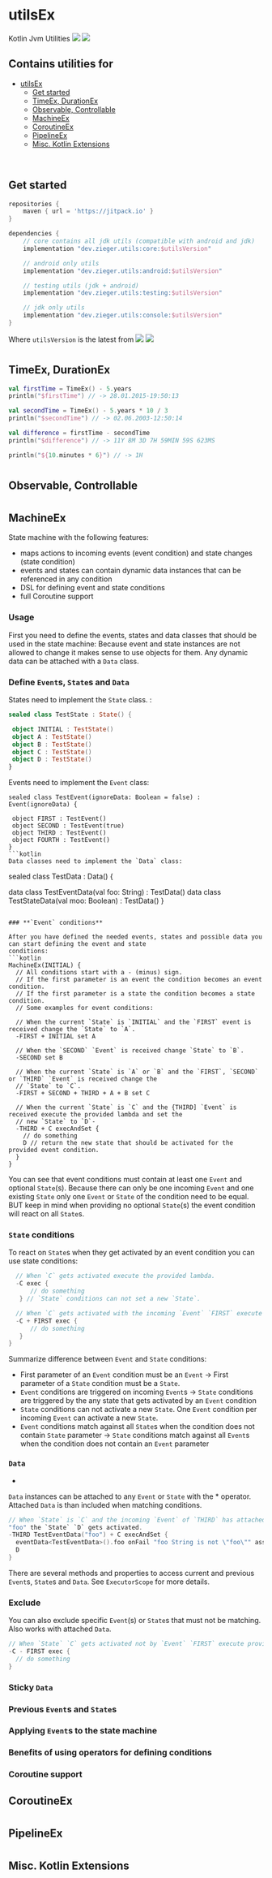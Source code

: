 # utilsEx
Kotlin Jvm Utilities 
[![](https://jitpack.io/v/SaschaZ/utils.svg)](https://jitpack.io/#SaschaZ/utils/core) ![](https://github.com/SaschaZ/utils/workflows/Android%20CI/badge.svg)

## Contains utilities for
- [utilsEx](#utilsex)
  - [Get started](#get-started)
  - [TimeEx, DurationEx](#timeex-durationex)
  - [Observable, Controllable](#observable-controllable)
  - [MachineEx](#machineex)
  - [CoroutineEx](#coroutineex)
  - [PipelineEx](#pipelineex)
  - [Misc. Kotlin Extensions](#misc-kotlin-extensions)

<br>

## Get started
```gradle
repositories {
    maven { url = 'https://jitpack.io' }
}

dependencies {
    // core contains all jdk utils (compatible with android and jdk)
    implementation "dev.zieger.utils:core:$utilsVersion"

    // android only utils
    implementation "dev.zieger.utils:android:$utilsVersion"

    // testing utils (jdk + android)
    implementation "dev.zieger.utils:testing:$utilsVersion"

    // jdk only utils
    implementation "dev.zieger.utils:console:$utilsVersion"
}
```

Where `utilsVersion` is the latest from
[![](https://jitpack.io/v/SaschaZ/utils.svg)](https://jitpack.io/#SaschaZ/utils/core) ![](https://github.com/SaschaZ/utils/workflows/Android%20CI/badge.svg)
#

## TimeEx, DurationEx

```kotlin
val firstTime = TimeEx() - 5.years
println("$firstTime") // -> 28.01.2015-19:50:13

val secondTime = TimeEx() - 5.years * 10 / 3
println("$secondTime") // -> 02.06.2003-12:50:14

val difference = firstTime - secondTime
println("$difference") // -> 11Y 8M 3D 7H 59MIN 59S 623MS

println("${10.minutes * 6}") // -> 1H
```
#

## Observable, Controllable

#

## MachineEx


State machine with the following features:
- maps actions to incoming events (event condition) and state changes (state condition)
- events and states can contain dynamic data instances that can be referenced in any condition
- DSL for defining event and state conditions
- full Coroutine support


### **Usage**

First you need to define the events, states and data classes that should be used in the state machine:
Because event and state instances are not allowed to change it makes sense to use objects for them. Any dynamic data
can be attached with a `Data` class.

### **Define `Event`s, `State`s and `Data`**

States need to implement the `State` class. :
```kotlin
sealed class TestState : State() {

 object INITIAL : TestState()
 object A : TestState()
 object B : TestState()
 object C : TestState()
 object D : TestState()
}
```

Events need to implement the `Event` class:
```
sealed class TestEvent(ignoreData: Boolean = false) : Event(ignoreData) {

 object FIRST : TestEvent()
 object SECOND : TestEvent(true)
 object THIRD : TestEvent()
 object FOURTH : TestEvent()
}
```kotlin
Data classes need to implement the `Data` class:
```
sealed class TestData : Data() {

 data class TestEventData(val foo: String) : TestData()
 data class TestStateData(val moo: Boolean) : TestData()
}
```

### **`Event` conditions**

After you have defined the needed events, states and possible data you can start defining the event and state
conditions:
```kotlin
MachineEx(INITIAL) {
  // All conditions start with a - (minus) sign.
  // If the first parameter is an event the condition becomes an event condition.
  // If the first parameter is a state the condition becomes a state condition.
  // Some examples for event conditions:

  // When the current `State` is `INITIAL` and the `FIRST` event is received change the `State` to `A`.
  -FIRST + INITIAL set A

  // When the `SECOND` `Event` is received change `State` to `B`.
  -SECOND set B

  // When the current `State` is `A` or `B` and the `FIRST`, `SECOND` or `THIRD` `Event` is received change the
  // `State` to `C`.
  -FIRST + SECOND + THIRD + A + B set C

  // When the current `State` is `C` and the {THIRD] `Event` is received execute the provided lambda and set the
  // new `State` to `D`-
  -THIRD + C execAndSet {
    // do something
    D // return the new state that should be activated for the provided event condition.
  }
}
```

You can see that event conditions must contain at least one `Event` and optional `State`(s).
Because there can only be one incoming `Event` and one existing `State` only one `Event` or `State` of the
condition need to be equal. BUT keep in mind when providing no optional `State`(s) the event condition will
react on all `State`s.

### **`State` conditions**

To react on `State`s when they get activated by an event condition you can use state conditions:

```kotlin
  // When `C` gets activated execute the provided lambda.
  -C exec {
      // do something
   } // `State` conditions can not set a new `State`.

  // When `C` gets activated with the incoming `Event` `FIRST` execute the provided lambda.
  -C + FIRST exec {
      // do something
   }
}
```

Summarize difference between `Event` and `State` conditions:
- First parameter of an `Event` condition must be an `Event` -> First parameter of a `State` condition must be
  a `State`.
- `Event` conditions are triggered on incoming `Event`s -> `State` conditions are triggered by the any state
  that gets activated by an `Event` condition
- `State` conditions can not activate a new `State`. One `Event` condition per incoming `Event` can activate a
  new `State`.
- `Event` conditions match against all `State`s when the condition does not contain `State` parameter ->
  `State` conditions match against all `Event`s when the condition does not contain an `Event` parameter

### **`Data`**
 *
`Data` instances can be attached to any `Event` or `State` with the * operator.
Attached `Data` is than included when matching conditions.
```kotlin
// When `State` is `C` and the incoming `Event` of `THIRD` has attached `TestEventData` with the content
"foo" the `State` `D` gets activated.
-THIRD TestEventData("foo") + C execAndSet {
  eventData<TestEventData>().foo onFail "foo String is not \"foo\"" assert "foo"
  D
}
```
There are several methods and properties to access current and previous `Event`s, `State`s and `Data`.
See `ExecutorScope` for more details.

### **Exclude**

You can also exclude specific `Event`(s) or `State`s that must not be matching.
Also works with attached `Data`.
```kotlin
// When `State` `C` gets activated not by `Event` `FIRST` execute provided lambda.
-C - FIRST exec {
  // do something
}
```

### **Sticky `Data`**
### **Previous `Event`s and `State`s**
### **Applying `Event`s to the state machine**
### **Benefits of using operators for defining conditions**
### **Coroutine support**


## CoroutineEx

#

## PipelineEx

#

## Misc. Kotlin Extensions
